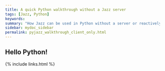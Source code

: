 ```yaml
---
title: A quick Python walkthrough without a Jazz server
tags: [Jazz, Python]
keywords:
summary: "How Jazz can be used in Python without a server or reactively called by a server"
sidebar: mydoc_sidebar
permalink: pyjazz_walkthrough_client_only.html
---
```


## Hello Python!


{% include links.html %}
